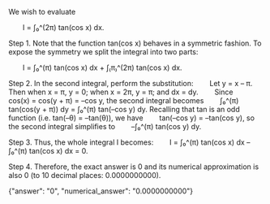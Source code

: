 We wish to evaluate

  I = ∫₀^(2π) tan(cos x) dx.

Step 1. Note that the function tan(cos x) behaves in a symmetric fashion. To expose the symmetry we split the integral into two parts:

  I = ∫₀^(π) tan(cos x) dx + ∫₍π₎^(2π) tan(cos x) dx.

Step 2. In the second integral, perform the substitution:
  Let y = x – π. Then when x = π, y = 0; when x = 2π, y = π; and dx = dy.
  Since
   cos(x) = cos(y + π) = –cos y,
the second integral becomes
  ∫₀^(π) tan(cos(y + π)) dy = ∫₀^(π) tan(–cos y) dy.
Recalling that tan is an odd function (i.e. tan(–θ) = –tan(θ)), we have
  tan(–cos y) = –tan(cos y),
so the second integral simplifies to
  –∫₀^(π) tan(cos y) dy.

Step 3. Thus, the whole integral I becomes:
  I = ∫₀^(π) tan(cos x) dx – ∫₀^(π) tan(cos x) dx = 0.

Step 4. Therefore, the exact answer is 0 and its numerical approximation is also 0 (to 10 decimal places: 0.0000000000).

{"answer": "$0$", "numerical_answer": "0.0000000000"}